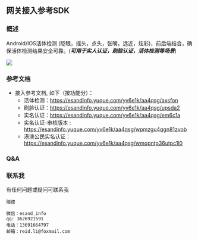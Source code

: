 网关接入参考SDK
---
### 概述
Android/IOS活体检测 (眨眼，摇头，点头，张嘴，远近，炫彩)，前后端结合，确保活体检测结果安全可靠。(***可用于实人认证，刷脸认证，活体检测等场景***)

![](http://open.esandcloud.com/index.php/s/78XA91wLQV2y36B/download)

### 参考文档
- 接入参考文档, 如下（按功能分）：
    - 活体检测：https://esandinfo.yuque.com/yv6e1k/aa4qsg/axsfon
    - 刷脸认证：https://esandinfo.yuque.com/yv6e1k/aa4qsg/upsda2
    - 实名认证：https://esandinfo.yuque.com/yv6e1k/aa4qsg/em6c1a
    - 实名认证-审核版本 : https://esandinfo.yuque.com/yv6e1k/aa4qsg/wpmzgu4qgn81zvob
    - 港澳公民实名认证：https://esandinfo.yuque.com/yv6e1k/aa4qsg/wmopntp36utpc1l0

### Q&A

### 联系我
有任何问题或疑问可联系我
```
瑞德

微信：esand_info
qq: 3626921591
电话：13691664797
邮箱：reid.li@foxmail.com
```
